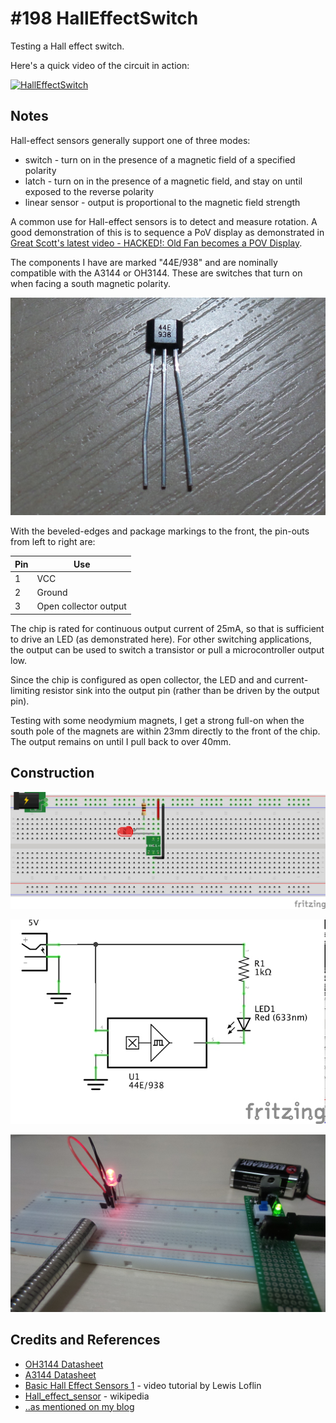 # #198 HallEffectSwitch

Testing a Hall effect switch.

Here's a quick video of the circuit in action:

[![HallEffectSwitch](http://img.youtube.com/vi/kvyXPPBrkeU/0.jpg)](http://www.youtube.com/watch?v=kvyXPPBrkeU)

## Notes

Hall-effect sensors generally support one of three modes:
* switch - turn on in the presence of a magnetic field of a specified polarity
* latch - turn on in the presence of a magnetic field, and stay on until exposed to the reverse polarity
* linear sensor - output is proportional to the magnetic field strength

A common use for Hall-effect sensors is to detect and measure rotation.
A good demonstration of this is to sequence a PoV display as demonstrated in
[Great Scott's latest video - HACKED!: Old Fan becomes a POV Display](https://www.youtube.com/watch?v=57carjNxI9A).

The components I have are marked "44E/938" and are nominally compatible with the A3144 or OH3144.
These are switches that turn on when facing a south magnetic polarity.

![44E938](./assets/44E938.jpg?raw=true)

With the beveled-edges and package markings to the front, the pin-outs from left to right are:

Pin | Use
----|-----
1   | VCC
2   | Ground
3   | Open collector output

The chip is rated for continuous output current of 25mA, so that is sufficient to drive an LED (as demonstrated here).
For other switching applications, the output can be used to switch a transistor or pull a microcontroller output low.

Since the chip is configured as open collector, the LED and and current-limiting resistor sink into the output pin (rather than be driven by the output pin).

Testing with some neodymium magnets, I get a strong full-on when the south pole of the magnets are
within 23mm directly to the front of the chip. The output remains on until I pull back to over 40mm.

## Construction

![Breadboard](./assets/HallEffectSwitch_bb.jpg?raw=true)

![The Schematic](./assets/HallEffectSwitch_schematic.jpg?raw=true)

![The Build](./assets/HallEffectSwitch_build.jpg?raw=true)

## Credits and References
* [OH3144 Datasheet](http://www.datasheet4u.com/pdf/OH3144-pdf/950724)
* [A3144 Datasheet](https://e-radionica.com/productdata/A3141.pdf)
* [Basic Hall Effect Sensors 1](https://www.youtube.com/watch?v=9BFdGtvo9JE) - video tutorial by Lewis Loflin
* [Hall_effect_sensor](https://en.wikipedia.org/wiki/Hall_effect_sensor) - wikipedia
* [..as mentioned on my blog](http://blog.tardate.com/2016/04/littlearduinoprojects198-hall-effect.html)